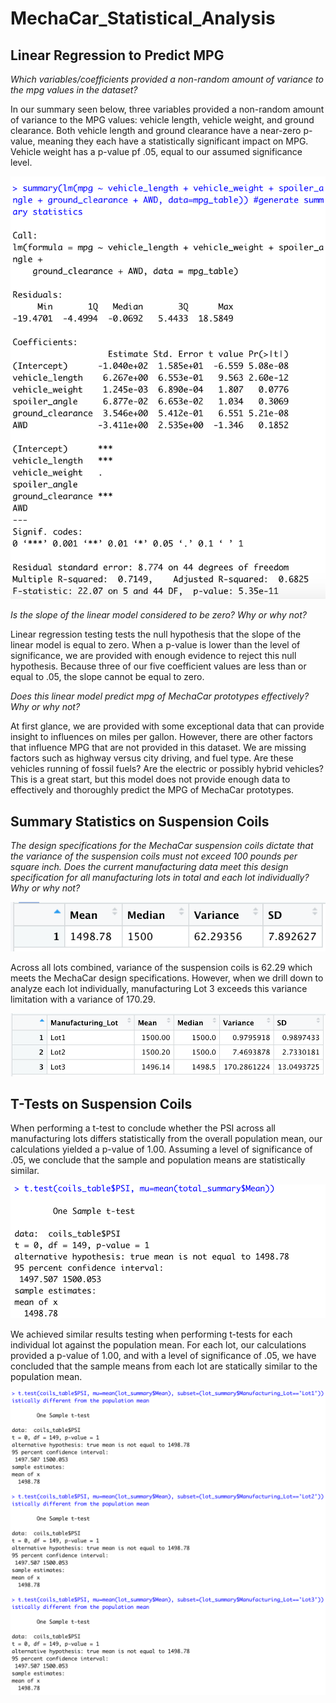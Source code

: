 # MechaCar_Statistical_Analysis

## Linear Regression to Predict MPG

*Which variables/coefficients provided a non-random amount of variance to the mpg values in the dataset?*

In our summary seen below, three variables provided a non-random amount of variance to the MPG values: vehicle length, vehicle weight, and ground clearance. Both vehicle length and ground clearance have a near-zero p-value, meaning they each have a statistically significant impact on MPG. Vehicle weight has a p-value pf .05, equal to our assumed significance level.

![Figure 1](Resources/pvals.png)

*Is the slope of the linear model considered to be zero? Why or why not?*

Linear regression testing tests the null hypothesis that the slope of the linear model is equal to zero. When a p-value is lower than the level of significance, we are provided with enough evidence to reject this null hypothesis. Because three of our five coefficient values are less than or equal to .05, the slope cannot be equal to zero. 

*Does this linear model predict mpg of MechaCar prototypes effectively? Why or why not?*

At first glance, we are provided with some exceptional data that can provide insight to influences on miles per gallon. However, there are other factors that influence MPG that are not provided in this dataset. We are missing factors such as highway versus city driving, and fuel type. Are these vehicles running of fossil fuels? Are the electric or possibly hybrid vehicles?  This is a great start, but this model does not provide enough data to effectively and thoroughly predict the MPG of MechaCar prototypes.

## Summary Statistics on Suspension Coils
*The design specifications for the MechaCar suspension coils dictate that the variance of the suspension coils must not exceed 100 pounds per square inch. Does the current manufacturing data meet this design specification for all manufacturing lots in total and each lot individually? Why or why not?*

![Figure 2](Resources/psi_summ.png)

Across all lots combined, variance of the suspension coils is 62.29 which meets the MechaCar design specifications. However, when we drill down to analyze each lot individually, manufacturing Lot 3 exceeds this variance limitation with a variance of 170.29.

![Figure 3](Resources/psi_summ_by_lot.png)

## T-Tests on Suspension Coils
When performing a t-test to conclude whether the PSI across all manufacturing lots differs statistically from the overall population mean, our calculations yielded a p-value of 1.00. Assuming a level of significance of .05, we conclude that the sample and population means are statistically similar.

![Figure 4](Resources/ttest_1.png)

We achieved similar results testing when performing t-tests for each individual lot against the population mean. For each lot, our calculations provided a p-value of 1.00, and with a level of significance of .05, we have concluded that the sample means from each lot are statically similar to the population mean.

![Figure 5](Resources/ttest_2.png)


